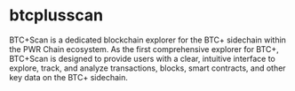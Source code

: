 # btcplusscan
BTC+Scan is a dedicated blockchain explorer for the BTC+ sidechain within the PWR Chain ecosystem. As the first comprehensive explorer for BTC+, BTC+Scan is designed to provide users with a clear, intuitive interface to explore, track, and analyze transactions, blocks, smart contracts, and other key data on the BTC+ sidechain.

